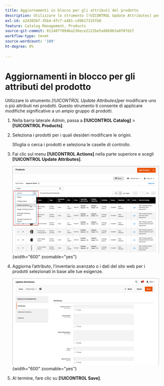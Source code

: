 ```yaml
---
title: Aggiornamenti in blocco per gli attributi del prodotto
description: Utilizzare lo strumento [!UICONTROL Update Attributes] per applicare le modifiche degli attributi a più prodotti.
exl-id: a2d303bf-35b4-4fc7-a481-cd9617155fb8
feature: Catalog Management, Products
source-git-commit: 01148770946a236ece2122be5a88b963a0f07d1f
workflow-type: tm+mt
source-wordcount: '109'
ht-degree: 0%

---
```


# Aggiornamenti in blocco per gli attributi del prodotto

Utilizzare lo strumento _[!UICONTROL Update Attributes]_&#x200B;per modificare uno o più attributi nei prodotti. Questo strumento ti consente di applicare modifiche significative a un ampio gruppo di prodotti.

1. Nella barra laterale _Admin_, passa a **[!UICONTROL Catalog]** > **[!UICONTROL Products]**.

1. Seleziona i prodotti per i quali desideri modificare le origini.

   Sfoglia o cerca i prodotti e seleziona le caselle di controllo.

1. Fai clic sul menu **[!UICONTROL Actions]** nella parte superiore e scegli **[!UICONTROL Update Attributes]**.

   ![Selezionare i prodotti da aggiornare](./assets/bulk-product-updating-action.png){width="600" zoomable="yes"}

1. Aggiorna l’attributo, l’inventario avanzato o i dati del sito web per i prodotti selezionati in base alle tue esigenze.

   ![Aggiornamento collettivo per attributi](./assets/bulk-product-attribute-update.png){width="600" zoomable="yes"}

1. Al termine, fare clic su **[!UICONTROL Save]**.
